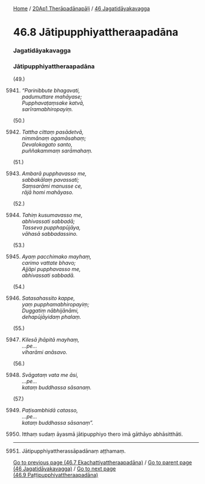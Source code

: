 
[Home](/) / [20Ap1 Therāpadānapāḷi](/tipitaka/20Ap1.md) / [46 Jagatidāyakavagga](/tipitaka/20Ap1/46.md)

# 46.8 Jātipupphiyattheraapadāna

### Jagatidāyakavagga

### Jātipupphiyattheraapadāna

(49.)

5941. _“Parinibbute bhagavati,_  
_padumuttare mahāyase;_  
_Pupphavaṭaṃsake katvā,_  
_sarīramabhiropayiṃ._  


(50.)

5942. _Tattha cittaṃ pasādetvā,_  
_nimmānaṃ agamāsahaṃ;_  
_Devalokagato santo,_  
_puññakammaṃ sarāmahaṃ._  


(51.)

5943. _Ambarā pupphavasso me,_  
_sabbakālaṃ pavassati;_  
_Saṃsarāmi manusse ce,_  
_rājā homi mahāyaso._  


(52.)

5944. _Tahiṃ kusumavasso me,_  
_abhivassati sabbadā;_  
_Tasseva pupphapūjāya,_  
_vāhasā sabbadassino._  


(53.)

5945. _Ayaṃ pacchimako mayhaṃ,_  
_carimo vattate bhavo;_  
_Ajjāpi pupphavasso me,_  
_abhivassati sabbadā._  


(54.)

5946. _Satasahassito kappe,_  
_yaṃ pupphamabhiropayiṃ;_  
_Duggatiṃ nābhijānāmi,_  
_dehapūjāyidaṃ phalaṃ._  


(55.)

5947. _Kilesā jhāpitā mayhaṃ,_  
_…pe…_  
_viharāmi anāsavo._  


(56.)

5948. _Svāgataṃ vata me āsi,_  
_…pe…_  
_kataṃ buddhassa sāsanaṃ._  


(57.)

5949. _Paṭisambhidā catasso,_  
_…pe…_  
_kataṃ buddhassa sāsanaṃ”._  


5950. Itthaṃ sudaṃ āyasmā jātipupphiyo thero imā gāthāyo abhāsitthāti.

---

5951. Jātipupphiyattherassāpadānaṃ aṭṭhamaṃ.



[Go to previous page (46.7 Ekachattiyattheraapadāna)](/tipitaka/20Ap1/46/46.7.md) / [Go to parent page (46 Jagatidāyakavagga)](/tipitaka/20Ap1/46.md) / [Go to next page (46.9 Paṭṭipupphiyattheraapadāna)](/tipitaka/20Ap1/46/46.9.md)


